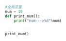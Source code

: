 
<BlogInfo title="3.全局变量" author="白日梦想猿" pv=0 read_times=0 pre_cost_time=0分3秒 category="语法进阶" tag_list="['语法进阶']" create_time="2020.02.17 14:16:38" update_time="2020.02.17 14:18:39" />

```python
#全局变量
num = 10
def print_num():
    print("num--->%d"%num)


print_num()

```
